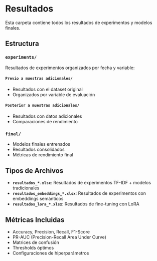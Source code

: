 # Resultados

Esta carpeta contiene todos los resultados de experimentos y modelos finales.

## Estructura

### `experiments/`
Resultados de experimentos organizados por fecha y variable:

#### `Previo a muestras adicionales/`
- Resultados con el dataset original
- Organizados por variable de evaluación

#### `Posterior a muestras adicionales/`
- Resultados con datos adicionales
- Comparaciones de rendimiento

### `final/`
- Modelos finales entrenados
- Resultados consolidados
- Métricas de rendimiento final

## Tipos de Archivos

- **`resultados_*.xlsx`**: Resultados de experimentos TF-IDF + modelos tradicionales
- **`resultados_embeddings_*.xlsx`**: Resultados de experimentos con embeddings semánticos
- **`resultados_lora_*.xlsx`**: Resultados de fine-tuning con LoRA

## Métricas Incluidas

- Accuracy, Precision, Recall, F1-Score
- PR-AUC (Precision-Recall Area Under Curve)
- Matrices de confusión
- Thresholds óptimos
- Configuraciones de hiperparámetros
